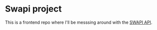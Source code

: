 # Swapi project
 
 This is a frontend repo where I'll be messsing around with the [SWAPI API](https://swapi.dev/).
